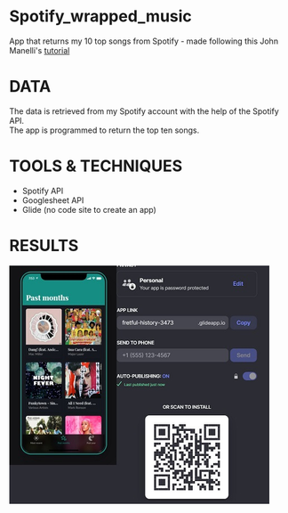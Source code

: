 # Spotify_wrapped_music
App that returns my 10 top songs from Spotify - made following this John Manelli's [tutorial](https://jman4190.medium.com/build-your-own-spotify-wrapped-with-python-spotify-and-glide-apps-493dc7da20b)

# DATA
The data is retrieved from my Spotify account with the help of the Spotify API.<br>
The app is programmed to return the top ten songs.

# TOOLS & TECHNIQUES
- Spotify API
- Googlesheet API
- Glide (no code site to create an app)

# RESULTS
![Screenshot](screenshot_all_wrapped_up.jpg)<br>
